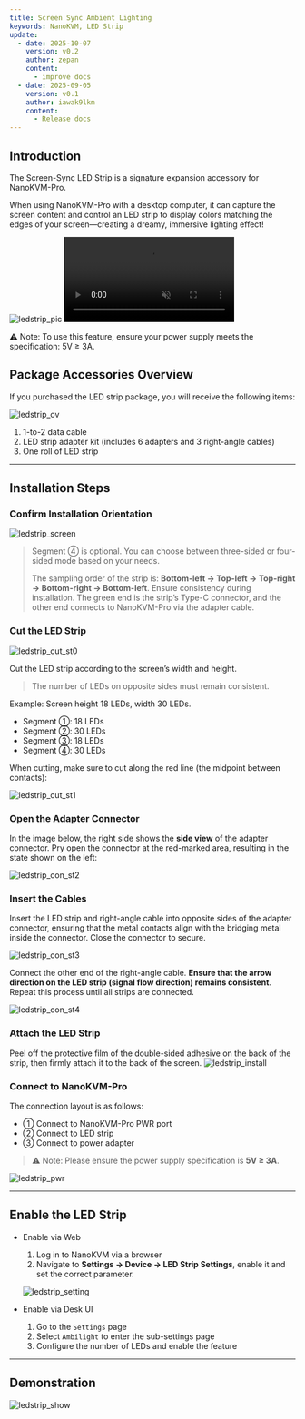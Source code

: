 ```yaml
---
title: Screen Sync Ambient Lighting
keywords: NanoKVM, LED Strip
update:
  - date: 2025-10-07
    version: v0.2
    author: zepan
    content:
      - improve docs
  - date: 2025-09-05
    version: v0.1
    author: iawak9lkm
    content:
      - Release docs
---
```



## Introduction
The Screen-Sync LED Strip is a signature expansion accessory for NanoKVM-Pro.

When using NanoKVM-Pro with a desktop computer, it can capture the screen content and control an LED strip to display colors matching the edges of your screen—creating a dreamy, immersive lighting effect!

![ledstrip_pic](../../../assets/NanoKVM/pro/ledstrip/ledstrip_pic.jpg)
<video playsinline controls muted preload src="../../../assets/NanoKVM/pro/ledstrip/sync_led2.mp4"></video>

⚠️ Note: To use this feature, ensure your power supply meets the specification: 5V ≥ 3A. 


## Package Accessories Overview

If you purchased the LED strip package, you will receive the following items:

![ledstrip\_ov](../../../assets/NanoKVM/pro/ledstrip/ledstrip_ov.jpg)

1. 1-to-2 data cable
2. LED strip adapter kit (includes 6 adapters and 3 right-angle cables)
3. One roll of LED strip

---

## Installation Steps

### Confirm Installation Orientation

![ledstrip_screen](../../../assets/NanoKVM/pro/ledstrip/ledstrip_screen.jpg)

> Segment ④ is optional. You can choose between three-sided or four-sided mode based on your needs.
>
> The sampling order of the strip is: **Bottom-left → Top-left → Top-right → Bottom-right → Bottom-left**.
> Ensure consistency during installation. The green end is the strip’s Type-C connector, and the other end connects to NanoKVM-Pro via the adapter cable.

### Cut the LED Strip

![ledstrip_cut_st0](../../../assets/NanoKVM/pro/ledstrip/ledstrip_cut_st0.jpg)

Cut the LED strip according to the screen’s width and height.

> The number of LEDs on opposite sides must remain consistent.

Example: Screen height 18 LEDs, width 30 LEDs.

* Segment ①: 18 LEDs
* Segment ②: 30 LEDs
* Segment ③: 18 LEDs
* Segment ④: 30 LEDs

When cutting, make sure to cut along the red line (the midpoint between contacts):

![ledstrip_cut_st1](../../../assets/NanoKVM/pro/ledstrip/ledstrip_cut_st1.jpg)

### Open the Adapter Connector

In the image below, the right side shows the **side view** of the adapter connector. Pry open the connector at the red-marked area, resulting in the state shown on the left:

![ledstrip_con_st2](../../../assets/NanoKVM/pro/ledstrip/ledstrip_con_st2.jpg)

### Insert the Cables

Insert the LED strip and right-angle cable into opposite sides of the adapter connector, ensuring that the metal contacts align with the bridging metal inside the connector. Close the connector to secure.

![ledstrip_con_st3](../../../assets/NanoKVM/pro/ledstrip/ledstrip_con_st3.jpg)

Connect the other end of the right-angle cable. **Ensure that the arrow direction on the LED strip (signal flow direction) remains consistent**.
Repeat this process until all strips are connected.

![ledstrip_con_st4](../../../assets/NanoKVM/pro/ledstrip/ledstrip_con_st4.jpg)

### Attach the LED Strip

Peel off the protective film of the double-sided adhesive on the back of the strip, then firmly attach it to the back of the screen.
![ledstrip_install](../../../assets/NanoKVM/pro/ledstrip/ledstrip_install.jpg)

### Connect to NanoKVM-Pro

The connection layout is as follows:

* ① Connect to NanoKVM-Pro PWR port
* ② Connect to LED strip
* ③ Connect to power adapter

> ⚠️ Note: Please ensure the power supply specification is **5V ≥ 3A**.

![ledstrip_pwr](../../../assets/NanoKVM/pro/ledstrip/ledstrip_pwr.jpg)

---

## Enable the LED Strip

* Enable via Web

  1. Log in to NanoKVM via a browser
  2. Navigate to **Settings → Device → LED Strip Settings**, enable it and set the correct parameter.

  ![ledstrip_setting](../../../assets/NanoKVM/pro/ledstrip/ledstrip_setting.jpg)

* Enable via Desk UI

  1. Go to the `Settings` page
  2. Select `Ambilight` to enter the sub-settings page
  3. Configure the number of LEDs and enable the feature

---

## Demonstration

![ledstrip_show](../../../assets/NanoKVM/pro/ledstrip/ledstrip_show.png)
